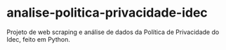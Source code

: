 # analise-politica-privacidade-idec
Projeto de web scraping e análise de dados da Política de Privacidade do Idec, feito em Python.
